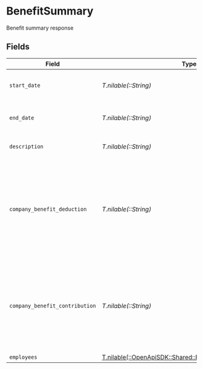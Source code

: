 # BenefitSummary

Benefit summary response


## Fields

| Field                                                                                                              | Type                                                                                                               | Required                                                                                                           | Description                                                                                                        |
| ------------------------------------------------------------------------------------------------------------------ | ------------------------------------------------------------------------------------------------------------------ | ------------------------------------------------------------------------------------------------------------------ | ------------------------------------------------------------------------------------------------------------------ |
| `start_date`                                                                                                       | *T.nilable(::String)*                                                                                              | :heavy_minus_sign:                                                                                                 | The start date of benefit summary.                                                                                 |
| `end_date`                                                                                                         | *T.nilable(::String)*                                                                                              | :heavy_minus_sign:                                                                                                 | The end date of benefit summary.                                                                                   |
| `description`                                                                                                      | *T.nilable(::String)*                                                                                              | :heavy_minus_sign:                                                                                                 | Description of the benefit.                                                                                        |
| `company_benefit_deduction`                                                                                        | *T.nilable(::String)*                                                                                              | :heavy_minus_sign:                                                                                                 | The aggregate of employee deduction for all employees given the period of time and the specific company benefit.   |
| `company_benefit_contribution`                                                                                     | *T.nilable(::String)*                                                                                              | :heavy_minus_sign:                                                                                                 | The aggregate of company contribution for all employees given the period of time and the specific company benefit. |
| `employees`                                                                                                        | [T.nilable(::OpenApiSDK::Shared::BenefitSummaryEmployees)](../../models/shared/benefitsummaryemployees.md)         | :heavy_minus_sign:                                                                                                 | N/A                                                                                                                |